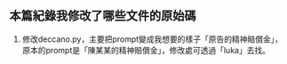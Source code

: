 ## 本篇紀錄我修改了哪些文件的原始碼

1. 修改deccano.py，主要把prompt變成我想要的樣子「原告的精神賠償金」，原本的prompt是「陳某某的精神賠償金」，修改處可透過「luka」去找。